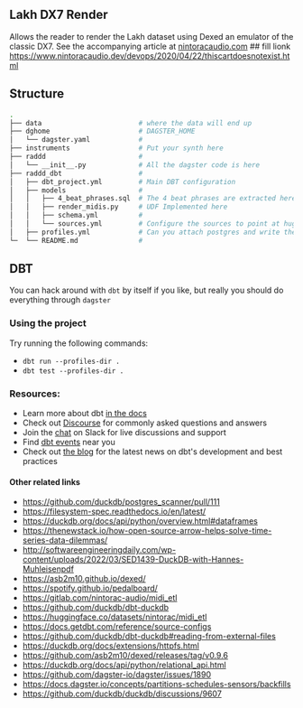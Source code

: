 ## Lakh DX7 Render

Allows the reader to render the Lakh dataset using Dexed an emulator of the classic DX7. See the accompanying article at [nintoracaudio.com]() ## fill lionk https://www.nintoracaudio.dev/devops/2020/04/22/thiscartdoesnotexist.html

## Structure

```bash
.
├── data                        # where the data will end up
├── dghome                      # DAGSTER_HOME
│   └── dagster.yaml            #     
├── instruments                 # Put your synth here
├── raddd                       # 
│   └── __init__.py             # All the dagster code is here
├── raddd_dbt                   # 
│   ├── dbt_project.yml         # Main DBT configuration    
│   ├── models                  # 
│   │   ├── 4_beat_phrases.sql  # The 4 beat phrases are extracted here            
│   │   ├── render_midis.py     # UDF Implemented here        
│   │   ├── schema.yml          #     
│   │   └── sources.yml         # Configure the sources to point at hugging face    
│   ├── profiles.yml            # Can you attach postgres and write the outputs there?
└─  └── README.md               # 
```
## DBT

You can hack around with `dbt` by itself if you like, but really you should do everything through `dagster`

### Using the project

Try running the following commands:
- `dbt run --profiles-dir .`
- `dbt test --profiles-dir .`


### Resources:
- Learn more about dbt [in the docs](https://docs.getdbt.com/docs/introduction)
- Check out [Discourse](https://discourse.getdbt.com/) for commonly asked questions and answers
- Join the [chat](https://community.getdbt.com/) on Slack for live discussions and support
- Find [dbt events](https://events.getdbt.com) near you
- Check out [the blog](https://blog.getdbt.com/) for the latest news on dbt's development and best practices

#### Other related links
- https://github.com/duckdb/postgres_scanner/pull/111
- https://filesystem-spec.readthedocs.io/en/latest/
- https://duckdb.org/docs/api/python/overview.html#dataframes
- https://thenewstack.io/how-open-source-arrow-helps-solve-time-series-data-dilemmas/
- http://softwareengineeringdaily.com/wp-content/uploads/2022/03/SED1439-DuckDB-with-Hannes-Muhleisenpdf
- https://asb2m10.github.io/dexed/
- https://spotify.github.io/pedalboard/
- https://gitlab.com/nintorac-audio/midi_etl
- https://github.com/duckdb/dbt-duckdb
- https://huggingface.co/datasets/nintorac/midi_etl
- https://docs.getdbt.com/reference/source-configs
- https://github.com/duckdb/dbt-duckdb#reading-from-external-files
- https://duckdb.org/docs/extensions/httpfs.html
- https://github.com/asb2m10/dexed/releases/tag/v0.9.6
- https://duckdb.org/docs/api/python/relational_api.html
- https://github.com/dagster-io/dagster/issues/1890
- https://docs.dagster.io/concepts/partitions-schedules-sensors/backfills
- https://github.com/duckdb/duckdb/discussions/9607